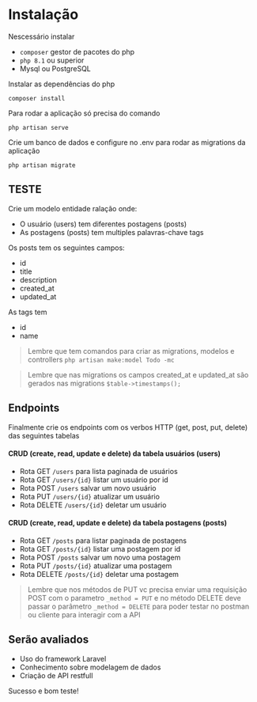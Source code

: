 # Instalação

Nescessário instalar 

- `composer` gestor de pacotes do php 
- `php 8.1` ou superior
- Mysql ou PostgreSQL

Instalar as dependências do php

`composer install`

Para rodar a aplicação só precisa do comando

`php artisan serve`


Crie um banco de dados e configure no .env para rodar as migrations da aplicação

`php artisan migrate`


## TESTE

Crie um modelo entidade ralação onde:

- O usuário (users) tem diferentes postagens (posts)
- As postagens (posts) tem multiples palavras-chave tags

Os posts tem os seguintes campos:

- id
- title
- description
- created_at
- updated_at

As tags tem 

- id
- name


> Lembre que tem comandos para criar as migrations, modelos e controllers `php artisan make:model Todo -mc`

> Lembre que nas migrations os campos created_at e updated_at são gerados nas migrations `$table->timestamps();`


## Endpoints

Finalmente crie os endpoints com os verbos HTTP (get, post, put, delete) das seguintes tabelas

#### CRUD (create, read, update e delete) da tabela usuários (users)
 - Rota GET `/users` para lista paginada de usuários
 - Rota GET `/users/{id}` listar um usuário por id
 - Rota POST `/users` salvar um novo usuário
 - Rota PUT `/users/{id}` atualizar um usuário
 - Rota DELETE `/users/{id}` deletar um usuário


#### CRUD (create, read, update e delete) da tabela postagens (posts)
 - Rota GET `/posts` para listar paginada de postagens
 - Rota GET `/posts/{id}` listar uma postagem por id
 - Rota POST `/posts` salvar um novo uma postagem
 - Rota PUT `/posts/{id}` atualizar uma postagem
 - Rota DELETE `/posts/{id}` deletar uma postagem
 
 
 
 > Lembre que nos métodos de PUT vc precisa enviar uma requisição POST com o parametro `_method = PUT` e no método DELETE deve passar o parâmetro `_method = DELETE` para poder testar no postman ou cliente para interagir com a API
 
 
 
## Serão avaliados

- Uso do framework Laravel 
- Conhecimento sobre modelagem de dados
- Criação de API restfull 


Sucesso e bom teste!
